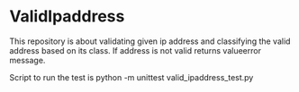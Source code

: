 # ValidIpaddress
This repository is about validating given ip address and classifying the valid address based on its class. If address is not valid returns valueerror message.


Script to run the test is 
python -m unittest valid_ipaddress_test.py
